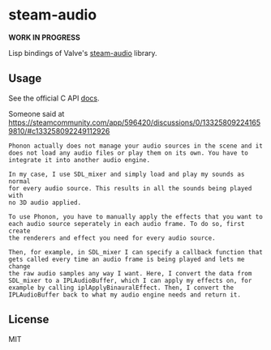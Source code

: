 # steam-audio

**WORK IN PROGRESS**

Lisp bindings of Valve's [steam-audio](https://valvesoftware.github.io/steam-audio/) library.

## Usage

See the official C API [docs](https://valvesoftware.github.io/steam-audio/doc/capi/index.html).

Someone said at https://steamcommunity.com/app/596420/discussions/0/133258092241659810/#c133258092249112926
``` text
Phonon actually does not manage your audio sources in the scene and it
does not load any audio files or play them on its own. You have to
integrate it into another audio engine.

In my case, I use SDL_mixer and simply load and play my sounds as normal
for every audio source. This results in all the sounds being played with
no 3D audio applied.

To use Phonon, you have to manually apply the effects that you want to
each audio source seperately in each audio frame. To do so, first create
the renderers and effect you need for every audio source.

Then, for example, in SDL_mixer I can specify a callback function that
gets called every time an audio frame is being played and lets me change
the raw audio samples any way I want. Here, I convert the data from
SDL_mixer to a IPLAudioBuffer, which I can apply my effects on, for
example by calling iplApplyBinauralEffect. Then, I convert the
IPLAudioBuffer back to what my audio engine needs and return it.
```

## License

MIT

